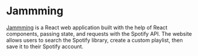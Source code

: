 # Jammming

[Jammming](https://react-jammming.netlify.app) is a React web application built with the help of React components, passing state, and requests with the Spotify API. The website allows users to search the Spotify library, create a custom playlist, then save it to their Spotify account.
